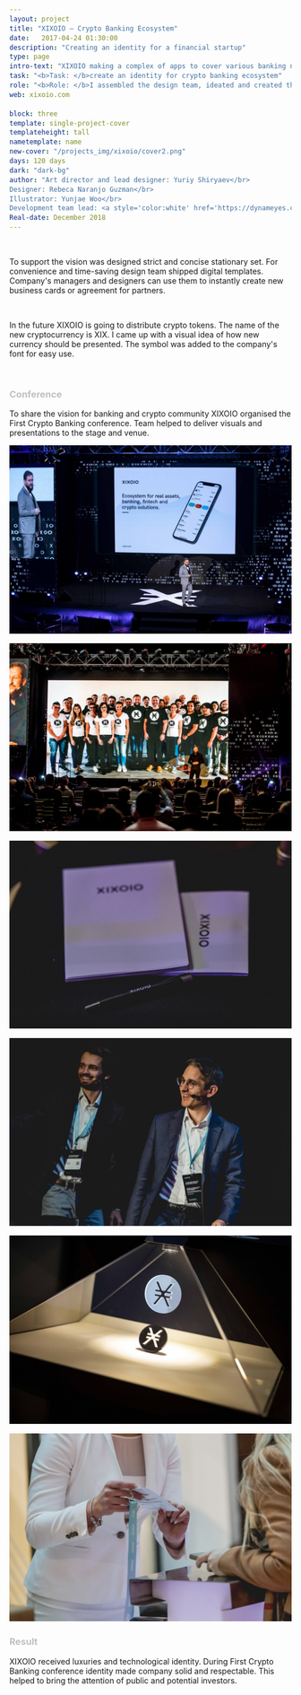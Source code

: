 ```yaml
---
layout: project
title: "XIXOIO – Crypto Banking Ecosystem"
date:   2017-04-24 01:30:00
description: "Creating an identity for a financial startup"
type: page
intro-text: "XIXOIO making a complex of apps to cover various banking niches. There are apps to manage cryptocurrencies, send money transfers, bring investments and verify clients. For the whole group was created a visual identity."
task: "<b>Task: </b>create an identity for crypto banking ecosystem"
role: "<b>Role: </b>I assembled the design team, ideated and created the visual direction of the brand. I took responsibility for meeting the deadlines and delivering visual materials."
web: xixoio.com

block: three
template: single-project-cover
templateheight: tall
nametemplate: name
new-cover: "/projects_img/xixoio/cover2.png"
days: 120 days
dark: "dark-bg"
author: "Art director and lead designer: Yuriy Shiryaev</br>
Designer: Rebeca Naranjo Guzman</br>
Illustrator: Yunjae Woo</br>
Development team lead: <a style='color:white' href='https://dynameyes.com' target='_blank'>Geronimo Matias</a>"
Real-date: December 2018
---
```


<span class="p-logo"><img src="/assets/images/lazy.png" alt="xixoio logo" data-echo="/projects_img/xixoio/logo.svg"></span>

<span class="p-text">To support the vision was designed strict and concise stationary set. For convenience and time-saving design team shipped digital templates. Company's managers and designers can use them to instantly create new business cards or agreement for partners.</span> 

<span class="p1000"><img src="/assets/images/lazy.png" alt="XIXOIO docs" data-echo="/projects_img/xixoio/docs.png"></span>

<span class="p-text">In the future XIXOIO is going to distribute crypto tokens. The name of the new cryptocurrency is XIX. I came up with a visual idea of how new currency should be presented. The symbol was added to the company's font for easy use.</span> 

<span class="p300"><img src="assets/images/lazy.png" alt="" data-echo="/projects_img/xixoio/xix-anima.gif"></span>



### <span style='color:#bfbfbf'>Conference</span>

<span class="p-text">To share the vision for banking and crypto community XIXOIO organised the First Crypto Banking conference. Team helped to deliver visuals and presentations to the stage and venue.</span> 

<span class="p1000">![](/projects_img/xixoio/pres.jpg)</span>

<span class="p1000">![](/projects_img/xixoio/team.jpg)</span>

<span class="p1000">![](/projects_img/xixoio/staff.jpg)</span>

<span class="p1000">![](/projects_img/xixoio/badge.jpg)</span>

<span class="p1000">![](/projects_img/xixoio/xix.jpg)</span>

<span class="p1000">![](/projects_img/xixoio/badge2.jpg)</span>

### <span style='color:#bfbfbf'>Result</span>

<span class="p-text">XIXOIO received luxuries and technological identity. During First Crypto Banking conference identity made company solid and respectable. This helped to bring the attention of public and potential investors.</span> 